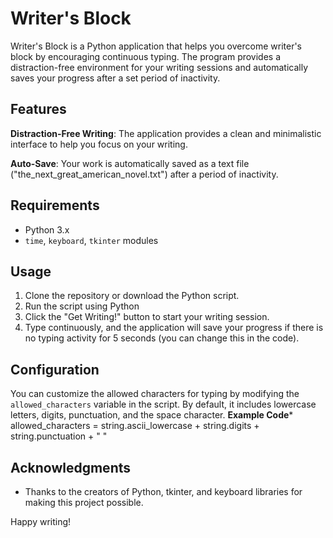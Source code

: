 # Writer's Block

Writer's Block is a Python application that helps you overcome writer's block by encouraging continuous typing. The program provides a distraction-free environment for your writing sessions and automatically saves your progress after a set period of inactivity.

## Features

**Distraction-Free Writing**: The application provides a clean and minimalistic interface to help you focus on your writing.

**Auto-Save**: Your work is automatically saved as a text file ("the_next_great_american_novel.txt") after a period of inactivity.

## Requirements

- Python 3.x
- `time`, `keyboard`, `tkinter` modules

## Usage

1. Clone the repository or download the Python script.
2. Run the script using Python
3. Click the "Get Writing!" button to start your writing session.
4. Type continuously, and the application will save your progress if there is no typing activity for 5 seconds (you can change this in the code).

## Configuration

You can customize the allowed characters for typing by modifying the `allowed_characters` variable in the script. By default, it includes lowercase letters, digits, punctuation, and the space character.
**Example Code*** allowed_characters = string.ascii_lowercase + string.digits + string.punctuation + " "


## Acknowledgments

- Thanks to the creators of Python, tkinter, and keyboard libraries for making this project possible.

Happy writing!
